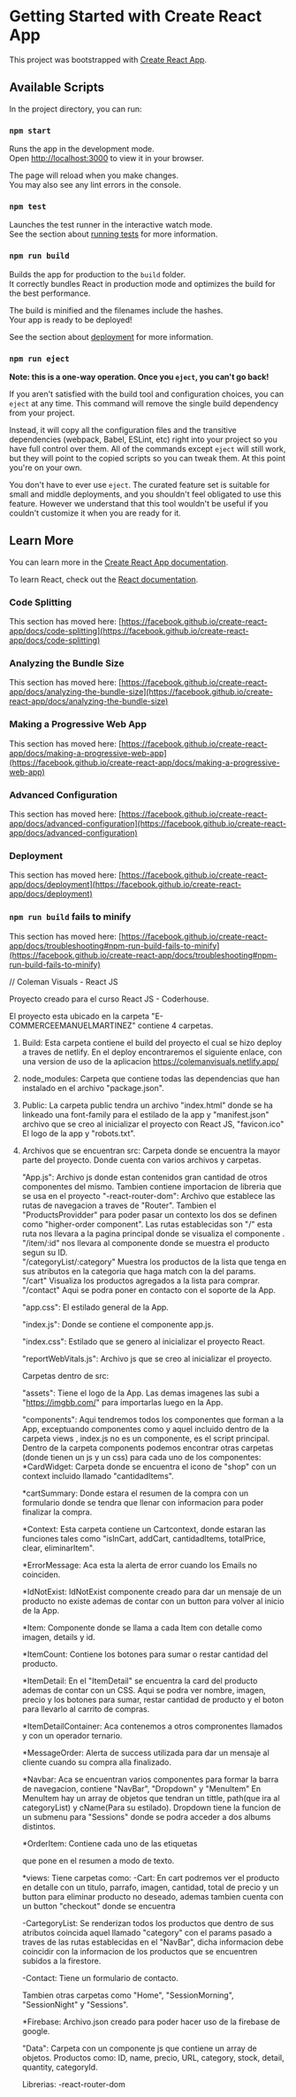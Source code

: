 # Getting Started with Create React App

This project was bootstrapped with [Create React App](https://github.com/facebook/create-react-app).

## Available Scripts

In the project directory, you can run:

### `npm start`

Runs the app in the development mode.\
Open [http://localhost:3000](http://localhost:3000) to view it in your browser.

The page will reload when you make changes.\
You may also see any lint errors in the console.

### `npm test`

Launches the test runner in the interactive watch mode.\
See the section about [running tests](https://facebook.github.io/create-react-app/docs/running-tests) for more information.

### `npm run build`

Builds the app for production to the `build` folder.\
It correctly bundles React in production mode and optimizes the build for the best performance.

The build is minified and the filenames include the hashes.\
Your app is ready to be deployed!

See the section about [deployment](https://facebook.github.io/create-react-app/docs/deployment) for more information.

### `npm run eject`

**Note: this is a one-way operation. Once you `eject`, you can't go back!**

If you aren't satisfied with the build tool and configuration choices, you can `eject` at any time. This command will remove the single build dependency from your project.

Instead, it will copy all the configuration files and the transitive dependencies (webpack, Babel, ESLint, etc) right into your project so you have full control over them. All of the commands except `eject` will still work, but they will point to the copied scripts so you can tweak them. At this point you're on your own.

You don't have to ever use `eject`. The curated feature set is suitable for small and middle deployments, and you shouldn't feel obligated to use this feature. However we understand that this tool wouldn't be useful if you couldn't customize it when you are ready for it.

## Learn More

You can learn more in the [Create React App documentation](https://facebook.github.io/create-react-app/docs/getting-started).

To learn React, check out the [React documentation](https://reactjs.org/).

### Code Splitting

This section has moved here: [https://facebook.github.io/create-react-app/docs/code-splitting](https://facebook.github.io/create-react-app/docs/code-splitting)

### Analyzing the Bundle Size

This section has moved here: [https://facebook.github.io/create-react-app/docs/analyzing-the-bundle-size](https://facebook.github.io/create-react-app/docs/analyzing-the-bundle-size)

### Making a Progressive Web App

This section has moved here: [https://facebook.github.io/create-react-app/docs/making-a-progressive-web-app](https://facebook.github.io/create-react-app/docs/making-a-progressive-web-app)

### Advanced Configuration

This section has moved here: [https://facebook.github.io/create-react-app/docs/advanced-configuration](https://facebook.github.io/create-react-app/docs/advanced-configuration)

### Deployment

This section has moved here: [https://facebook.github.io/create-react-app/docs/deployment](https://facebook.github.io/create-react-app/docs/deployment)

### `npm run build` fails to minify

This section has moved here: [https://facebook.github.io/create-react-app/docs/troubleshooting#npm-run-build-fails-to-minify](https://facebook.github.io/create-react-app/docs/troubleshooting#npm-run-build-fails-to-minify)



//                                   Coleman Visuals - React JS 


Proyecto creado para el curso React JS - Coderhouse.

El proyecto esta ubicado en la carpeta "E-COMMERCEEMANUELMARTINEZ" contiene 4 carpetas.

1) Build: 
    Esta carpeta contiene el build del proyecto el cual se hizo deploy a traves de netlify. En el deploy encontraremos el siguiente enlace, con una version de uso de la aplicacion https://colemanvisuals.netlify.app/ 

2) node_modules: 
    Carpeta que contiene todas las dependencias que han instalado en el archivo "package.json".

3) Public: 
    La carpeta public tendra un archivo "index.html" donde se ha linkeado una font-family para el estilado de la app y "manifest.json" archivo que se creo al inicializar el proyecto con React JS, "favicon.ico" El logo de la app y "robots.txt".

4)  Archivos que se encuentran src:
    Carpeta donde se encuentra la mayor parte del proyecto. Donde cuenta con varios archivos y carpetas.

    "App.js": 
        Archivo js donde estan contenidos gran cantidad de otros componentes del mismo. Tambien contiene importacion de libreria que se usa en el proyecto "-react-router-dom": Archivo que establece las rutas de navegacion a traves de "Router". Tambien el "ProductsProvidder" para poder pasar un contexto los dos se definen como "higher-order component".
        Las rutas establecidas son "/" esta ruta nos llevara a la pagina principal donde se visualiza el componente <ItemListContainer/>.  
        "/item/:id" nos llevara al componente <ItemDetailContainer/> donde se muestra el producto segun su ID.  
        "/categoryList/:category" Muestra los productos de la lista que tenga en sus atributos en la categoria que haga match con la del params.  
        "/cart" Visualiza los productos agregados a la lista para comprar. 
        "/contact" Aqui se podra poner en contacto con el soporte de la App. 

    "app.css": 
    El estilado general de la App.

    "index.js": 
    Donde se contiene el componente app.js.

    "index.css": 
    Estilado que se genero al inicializar el proyecto React.
    
    "reportWebVitals.js": 
    Archivo js que se creo al inicializar el proyecto.

    Carpetas dentro de src:

    "assets": 
    Tiene el logo de la App. Las demas imagenes las subi a "https://imgbb.com/" para importarlas luego en la App.

    "components": 
    Aqui tendremos todos los componentes que forman a la App, exceptuando componentes como <App/> y aquel incluido dentro de la carpeta views <Cart/>, index.js no es un componente, es el script principal. Dentro de la carpeta components podemos encontrar otras carpetas (donde tienen un js y un css) para cada uno de los componentes: 
    *CardWidget: 
    Carpeta donde se encuentra el icono de "shop" con un context incluido llamado "cantidadItems".

    *cartSummary: 
    Donde estara el resumen de la compra con un formulario donde se tendra que llenar con informacion para poder finalizar la compra.

    *Context: 
    Esta carpeta contiene un Cartcontext, donde estaran las funciones tales como "isInCart, addCart, cantidadItems, totalPrice, clear, eliminarItem".

    *ErrorMessage: 
    Aca esta la alerta de error cuando los Emails no coinciden.

    *IdNotExist: 
    IdNotExist componente creado para dar un mensaje de un producto no existe ademas de contar con un button para volver al inicio de la App. 

    *Item:
    Componente donde se llama a cada Item con detalle como imagen, details y id.

    *ItemCount: 
    Contiene los botones para sumar o restar cantidad del producto.

    *ItemDetail: 
    En el "ItemDetail" se encuentra la card del producto ademas de contar con un CSS. Aqui se podra ver nombre, imagen, precio y los botones para sumar, restar cantidad de producto y el boton para llevarlo al carrito de compras.

    *ItemDetailContainer:
    Aca contenemos a otros compronentes llamados <ItemDetail/> y <IdNotExist/> con un operador ternario.

    *MessageOrder:
    Alerta de success utilizada para dar un mensaje al cliente cuando su compra alla finalizado.

    *Navbar: 
    Aca se encuentran varios componentes para formar la barra de navegacion, contiene "NavBar", "Dropdown" y "MenuItem"
    En MenuItem hay un array de objetos que tendran un tittle, path(que ira al categoryList) y cName(Para su estilado).
    Dropdown tiene la funcion de un submenu para "Sessions" donde se podra acceder a dos albums distintos.

    *OrderItem:
    Contiene cada uno de las etiquetas <p> que pone en el resumen a modo de texto.

    *views: 
    Tiene carpetas como:
    -Cart: En cart podremos ver el producto en detalle con un titulo, parrafo, imagen, cantidad, total de precio y un button para eliminar producto no deseado, ademas tambien cuenta con un button "checkout" donde se encuentra <CartSummary/>
    
    -CartegoryList:
    Se renderizan todos los productos que dentro de sus atributos coincida aquel llamado "category" con el params pasado a traves de las rutas establecidas en el "NavBar", dicha informacion debe coincidir con la informacion de los productos que se encuentren subidos a la firestore.

    -Contact: 
    Tiene un formulario de contacto.

    Tambien otras carpetas como "Home", "SessionMorning", "SessionNight" y "Sessions".

    *Firebase:
    Archivo.json creado para poder hacer uso de la firebase de google.





    "Data": 
    Carpeta con un componente js que contiene un array de objetos. Productos como: ID, name, precio, URL, category, stock, detail, quantity, categoryId.

    Librerias: 
        -react-router-dom

   



